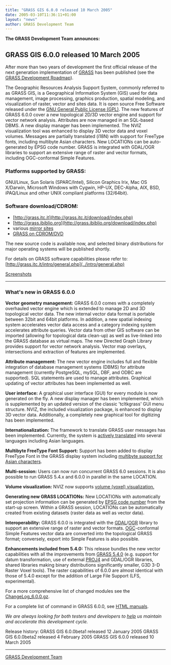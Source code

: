 ```yaml
---
title: "GRASS GIS 6.0.0 released 10 March 2005"
date: 2005-03-10T11:36:11+01:00
layout: "news"
author: GRASS Development Team
---
```


**The GRASS Development Team announces:**

GRASS GIS 6.0.0 released 10 March 2005
--------------------------------------

After more than two years of development the first official release of
the next generation implementation of [GRASS](http://grass.itc.it) has
been published (see the [GRASS Development
Roadmap](../devel/roadmap.php)).

The Geographic Resources Analysis Support System, commonly referred to
as GRASS GIS, is a Geographical Information System (GIS) used for data
management, image processing, graphics production, spatial modeling, and
visualization of raster, vector and sites data. It is open source Free
Software released under the [GNU General Public License
(GPL)](http://www.gnu.org/copyleft/gpl.html). The new features of GRASS
6.0.0 cover a new topological 2D/3D vector engine and support for vector
network analysis. Attributes are now managed in an SQL-based DBMS. A new
display manager has been implemented. The NVIZ visualization tool was
enhanced to display 3D vector data and voxel volumes. Messages are
partially translated (i18N) with support for FreeType fonts, including
multibyte Asian characters. New LOCATIONs can be auto-generated by EPSG
code number. GRASS is integrated with GDAL/OGR libraries to support an
extensive range of raster and vector formats, including OGC-conformal
Simple Features.

### Platforms supported by GRASS:

GNU/Linux, Sun Solaris (SPARC/Intel), Silicon Graphics Irix, Mac OS
X/Darwin, Microsoft Windows with Cygwin, HP-UX, DEC-Alpha, AIX, BSD,
iPAQ/Linux and other UNIX compliant platforms (32/64bit).

### Software download/CDROM:

- [http://grass.itc.it](http://grass.itc.it/download/index.php)
- [http://grass.ibiblio.org](http://grass.ibiblio.org/download/index.php)
- various [mirror sites](../mirrors.php)
- [GRASS on CDROM/DVD](../download/cdrom.php)

The new source code is available now, and selected binary distributions
for major operating systems will be published shortly.

For details on GRASS software capabilities please refer to:
[http://grass.itc.it/intro/general.php](../intro/general.php)

[Screenshots](../grass60/screenshots/index.php)
----------------------------------------------------------------------------------------------- -- ------------------------------------------------------------------------------


### What's new in GRASS 6.0.0

**Vector geometry management:** GRASS 6.0.0 comes with a completely
overhauled vector engine which is extended to manage 2D and 3D
topological vector data. The new internal vector data format is portable
between 32bit and 64bit platforms. In addition, a new spatial indexing
system accelerates vector data access and a category indexing system
accelerates attribute queries. Vector data from other GIS software can
be imported (allowing for topological data clean-up) as well as
live-linked into the GRASS database as virtual maps. The new Directed
Graph Library provides support for vector network analysis. Vector map
overlays, intersections and extraction of features are implemented.

**Attribute management:** The new vector engine includes full and
flexible integration of database management systems (DBMS) for attribute
management (currently PostgreSQL, mySQL, DBF, and ODBC are supported).
SQL statements are used to manage attributes. Graphical updating of
vector attributes has been implemented as well.

**User interface:** A graphical user interface (GUI) for every module is
now generated on the fly. A new display manager has been implemented,
which is supplemented by an updated version of the classic
'tcltkgrass' GUI menu structure. NVIZ, the included visualization
package, is enhanced to display 3D vector data. Additionally, a
completely new graphical tool for digitizing has been implemented.

**Internationalization:** The framework to translate GRASS user messages
has been implemented. Currently, the system is [actively
translated](../devel/i18n.php) into several languages including Asian
languages.

**Multibyte FreeType Font Support:** Support has been added to display
FreeType Font in the GRASS display system including [multibyte support
for Asian characters](../devel/i18n.php).

**Multi-session:** Users can now run concurrent GRASS 6.0 sessions. It
is also possible to run GRASS 5.4.x and 6.0.0 in parallel in the same
LOCATION.

**Volume visualization:** NVIZ now supports [volume (voxel)
visualization.](../grid3d/index.html)

**Generating new GRASS LOCATIONs:** New LOCATIONs with automatically set
projection information can be generated by [EPSG code
number](http://www.epsg.org) from the start-up screen. Within a GRASS
session, LOCATIONs can be automatically created from existing datasets
(raster data as well as vector data).

**Interoperability:** GRASS 6.0.0 is integrated with the
[GDAL](http://www.gdal.org)/[OGR](http://www.gdal.org/ogr/) library to
support an extensive range of raster and vector formats.
[OGC](http://www.opengeospatial.org)-conformal Simple Features vector
data are converted into the topological GRASS format; conversely, export
into Simple Features is also possible.

**Enhancements included from 5.4.0:** This release bundles the new
vector capabilities with all the improvements from [GRASS
5.4.0](announce_grass530.html) (e.g. support for datum transformation,
use of external [PROJ4](http://proj.maptools.org) and GDAL/OGR
libraries, shared libraries making binary distributions significantly
smaller, G3D 3-D Raster Voxel tools). The raster capabilities of 6.0.0
are almost identical with those of 5.4.0 except for the addition of
Large File Support (LFS, experimental).

For a more comprehensive list of changed modules see the
[ChangeLog_6.0.0.gz](../grass60/source/).

For a complete list of command in GRASS 6.0.0, see [HTML
manuals](../grass60/manuals/html60_user/index.html).


*We are always looking for both testers and developers to
[help](../devel/index.php) us maintain and accelerate this development
cycle.*

Release history:
GRASS GIS 6.0.0beta1 released 12 January 2005
GRASS GIS 6.0.0beta2 released 4 February 2005
GRASS GIS 6.0.0 released 10 March 2005

------------------------------------------------------------------------

[GRASS Development Team](http://grass.itc.it)
